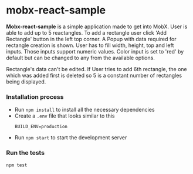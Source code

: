 # mobx-react-sample

**Mobx-react-sample** is a simple application made to get into MobX.
User is able to add up to 5 reactangles. To add a rectangle user click 'Add Rectangle' button in the left top corner.
A Popup with data required for rectangle creation is shown.
User has to fill width, height, top and left inputs. Those inputs support numeric values.
Color input is set to 'red' by default but can be changed to any from the available options.

Rectangle's data can't be edited.
If User tries to add 6th rectangle, the one which was added first is deleted so 5 is a constant number of rectangles being displayed.

### Installation process
- Run `npm install` to install all the necessary dependencies
- Create a `.env` file that looks similar to this
  ```
  BUILD_ENV=production
  ```
- Run `npm start` to start the development server

### Run the tests

```
npm test
```
